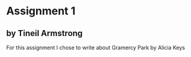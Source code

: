<h1>Assignment 1</h1>
<h2>by Tineil Armstrong</h2>
<p>For this assignment I chose to write about Gramercy Park by Alicia Keys</p>
